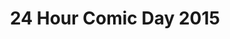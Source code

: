 ---
layout: story
title: 24 Hour Comic Day 2015
image: /assets/24hcd15/24hcdp
imageType: .png
pageNumber: 1
baseurl: /other/24hcd15/24hcd15
numPages: 24
back: other.html
origin: other.html
---